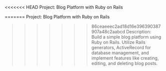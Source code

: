 <<<<<<< HEAD
Project: Blog Platform with Ruby on Rails

=======
Project: Blog Platform with Ruby on Rails

>>>>>>> 86ceaeeec2ad18d16e396390387907a48c2aabcd
Description: Build a simple blog platform using Ruby on Rails. Utilize Rails generators, ActiveRecord for database management, and implement features like creating, editing, and deleting blog posts.